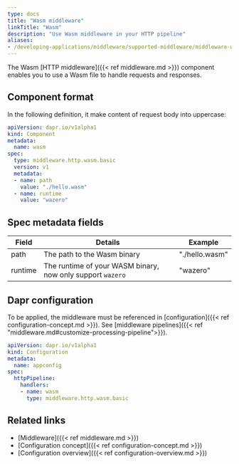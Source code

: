 ```yaml
---
type: docs
title: "Wasm middleware"
linkTitle: "Wasm"
description: "Use Wasm middleware in your HTTP pipeline"
aliases:
- /developing-applications/middleware/supported-middleware/middleware-wasm/
---
```


The Wasm [HTTP middleware]({{< ref middleware.md >}}) component enables you to use a Wasm file to handle requests and responses.

## Component format

In the following definition, it make content of request body into uppercase:

```yaml
apiVersion: dapr.io/v1alpha1
kind: Component
metadata:
  name: wasm
spec:
  type: middleware.http.wasm.basic
  version: v1
  metadata:
  - name: path
    value: "./hello.wasm"
  - name: runtime
    value: "wazero"
```

## Spec metadata fields

| Field | Details | Example |
|-------|---------|---------|
| path | The path to the Wasm binary | "./hello.wasm" |
| runtime | The runtime of your WASM binary, now only support `wazero` | "wazero" |


## Dapr configuration

To be applied, the middleware must be referenced in [configuration]({{< ref configuration-concept.md >}}). See [middleware pipelines]({{< ref "middleware.md#customize-processing-pipeline">}}).

```yaml
apiVersion: dapr.io/v1alpha1
kind: Configuration
metadata:
  name: appconfig
spec:
  httpPipeline:
    handlers:
    - name: wasm
      type: middleware.http.wasm.basic
```

## Related links

- [Middleware]({{< ref middleware.md >}})
- [Configuration concept]({{< ref configuration-concept.md >}})
- [Configuration overview]({{< ref configuration-overview.md >}})
